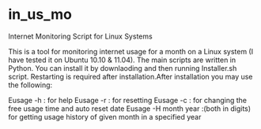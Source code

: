 # in_us_mo
Internet Monitoring Script for Linux Systems

This is a tool for monitoring internet usage for a month on a Linux system (I have tested it on Ubuntu 10.10 & 11.04). The main scripts are written in Python. You can install it by downlaoding and then running Installer.sh script. Restarting is required after installation.After installation you may use the following:

Eusage -h            : for help
Eusage -r            : for resetting
Eusage -c            : for changing the free usage time and auto reset date
Eusage -H month year :(both in digits) for getting usage history of given month in a specified year

